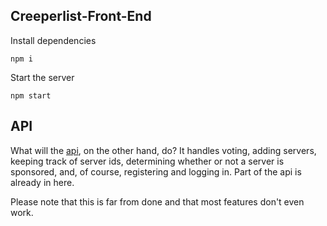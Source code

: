 ## Creeperlist-Front-End


Install dependencies

```
npm i
```

Start the server

```
npm start
```

## API

What will the [api](https://github.com/FeestCoders/creeperlist-api), on the other hand, do? It handles voting, adding servers, keeping track of server ids, determining whether or not a server is sponsored, and, of course, registering and logging in. Part of the api is already in here.

Please note that this is far from done and that most features don't even work.